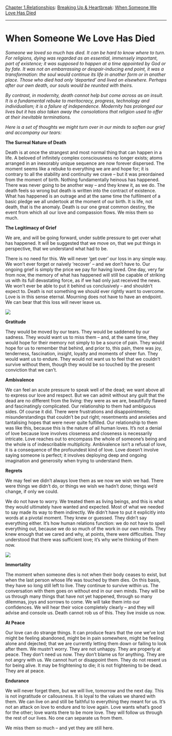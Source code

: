 [Chapter 1.Relationships](https://www.theschooloflife.com/thebookoflife/category/relationships/): [Breaking Up & Heartbreak](https://www.theschooloflife.com/thebookoflife/category/relationships/breaking-up-heartbreak/): [When Someone We Love Has Died](https://www.theschooloflife.com/thebookoflife/when-someone-we-love-has-died/)

* * *

# When Someone We Love Has Died

_Someone we loved so much has died. It can be hard to know where to turn. For religions, dying was regarded as an essential, immensely important, part of existence; it was supposed to happen at a time appointed by God or by fate. It was not an embarrassing or despair-inducing end point, it was a transformation: the soul would continue its life in another form or in another place. Those who died had only ‘departed’ and lived on elsewhere. Perhaps after our own death, our souls would be reunited with theirs._

_By contrast, in modernity, death cannot help but come across as an insult. It is a fundamental rebuke to meritocracy, progress, technology and individualism; it is a failure of independence. Modernity has prolonged our lives but it has also taken away the consolations that religion used to offer at their inevitable terminations._

_Here is a set of thoughts we might turn over in our minds to soften our grief and accompany our tears:_

**The Surreal Nature of Death**

Death is at once the strangest and most normal thing that can happen in a life. A beloved of infinitely complex consciousness no longer exists; atoms arranged in an inexorably unique sequence are now forever dispersed. The moment seems like a rebuke to everything we are and hope for; it is contrary to all the stability and continuity we crave – but it was preordained from the moment of birth. Nothing fundamentally heinous has happened. There was never going to be another way – and they knew it, as we do. The death feels so wrong but death is written into the contract of existence. What has happened is an outrage and at the same time the fulfilment of a basic pledge we all undertook at the moment of our birth. It is life, not death, that is the anomaly. Death is our one great common destiny, the event from which all our love and compassion flows. We miss them so much.

**The Legitimacy of Grief**

We are, and will be going forward, under subtle pressure to get over what has happened. It will be suggested that we move on, that we put things in perspective, that we understand what had to be.

There is no need for this. We will never ‘get over’ our loss in any simple way. We won’t ever forget or naively ‘recover’ – and we don’t have to. Our ongoing grief is simply the price we pay for having loved. One day, very far from now, the memory of what has happened will still be capable of striking us with its full devastating force, as if we had only just received the news. We won’t ever be able to put it behind us conclusively – and shouldn’t expect to. Death is not something we should ever rightly want to overcome. Love is in this sense eternal. Mourning does not have to have an endpoint. We can bear that this loss will never leave us.

![](https://www.theschooloflife.com/thebookoflife/wp-content/uploads/2018/07/Princess_Beatrice_mourning.jpg)

**Gratitude**

They would be moved by our tears. They would be saddened by our sadness. They would want us to miss them – and, at the same time, they would hope for their memory not simply to be a source of pain. They would hope for us to remember that behind, and prior to, this pain, there was joy, tenderness, fascination, insight, loyalty and moments of sheer fun. They would want us to endure. They would not want us to feel that we couldn’t survive without them, though they would be so touched by the present conviction that we can’t.

**Ambivalence**

We can feel an acute pressure to speak well of the dead; we want above all to express our love and respect. But we can admit without any guilt that the dead are no different from the living: they were as we are, beautifully flawed and fascinatingly complicated. Our relationship to them had ambiguous sides. Of course it did. There were frustrations and disappointments; misunderstandings that couldn’t be put right; resentments and anxieties and tantalising hopes that were never quite fulfilled. Our relationship to them was like this, because this is the nature of all human loves. It’s not a denial of love because love involves closeness and closeness is necessarily intricate. Love reaches out to encompass the whole of someone’s being and the whole is of indescribable multiplicity. Ambivalence isn’t a refusal of love, it is a consequence of the profoundest kind of love. Love doesn’t involve saying someone is perfect; it involves deploying deep and ongoing imagination and generosity when trying to understand them.

**Regrets**

We may feel we didn’t always love them as we now we wish we had. There were things we didn’t do, or things we wish we hadn’t done; things we’d change, if only we could.

We do not have to worry. We treated them as living beings, and this is what they would ultimately have wanted and expected. Most of what we needed to say made its way to them indirectly. We didn’t have to put it explicitly into words at a pivotal moment. They knew or guessed. They didn’t say everything either. It’s how human relations function: we do not have to spell everything out, because we do so much of the work in our own minds. They knew enough that we cared and why, at points, there were difficulties. They understood that there was sufficient love; it’s why we’re thinking of them now.

![](https://www.theschooloflife.com/thebookoflife/wp-content/uploads/2018/07/780px-Marie_Louise_of_Orl%C3%A9ans_Queen_of_Spain_lying_in_state_1689_by_Sebasti%C3%A1n_Mu%C3%B1oz.jpg)

**Immortality**

The moment when someone dies is not when their body ceases to exist, but when the last person whose life was touched by them dies. On this basis, they have so long still left to live. They continue to survive within us. The conversation with them goes on without end in our own minds. They will be us through many things that have not yet happened, through so many dilemmas, joys and sorrows to come. We will take them into our confidences. We will hear their voice completely clearly – and they will advise and console us. Death cannot rob us of this. They live inside us now.

**At Peace**

Our love can do strange things. It can produce fears that the one we’ve lost might be feeling abandoned, might be in pain somewhere, might be feeling alone and dejected; that we are currently letting them down or failing to look after them. We mustn’t worry. They are not unhappy. They are properly at peace. They don’t need us now. They don’t blame us for anything. They are not angry with us. We cannot hurt or disappoint them. They do not resent us for being alive. It may be frightening to die; it is not frightening to be dead. They are at peace.

**Endurance**

We will never forget them, but we will live, tomorrow and the next day. This is not ingratitude or callousness. It is loyal to the values we shared with them. We can live on and still be faithful to everything they meant for us. It’s not an attack on love to endure and to love again. Love wants what’s good for the other; love wants there to be more love. They will follow us through the rest of our lives. No one can separate us from them.

We miss them so much – and yet they are still here.
